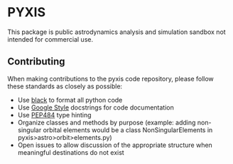 # PYXIS
This package is public astrodynamics analysis and simulation sandbox not intended for commercial use.

## Contributing
When making contributions to the pyxis code repository, please follow these standards as closely as possible:
- Use [black](https://pypi.org/project/black/) to format all python code
- Use [Google Style](https://www.sphinx-doc.org/en/master/usage/extensions/example_google.html) docstrings for code documentation
- Use [PEP484](https://peps.python.org/pep-0484/) type hinting
- Organize classes and methods by purpose (example: adding non-singular orbital elements would be a class NonSingularElements in pyxis>astro>orbit>elements.py)
- Open issues to allow discussion of the appropriate structure when meaningful destinations do not exist
